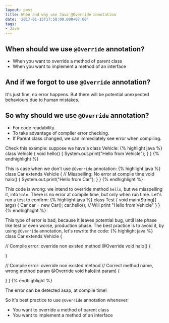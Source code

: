 ```yaml
---
layout: post
title: When and why use Java @Override annotation
date: '2017-01-15T17:58:00.000+07:00'
tags:
- Java
---
```


## When should we use `@Override` annotation?
* When you want to override a method of parent class
* When you want to implement a method of an interface

## And if we forgot to use `@Override` annotation?
It's just fine, no error happens. But there will be potential unexpected behaviours due to human mistakes.

## So why should we use `@Override` annotation?
* For code readability.
* To take advantage of compiler error checking.
* If Parent class changed, we can immediately see error when compiling.

Check this example: suppose we have a class Vehicle:
{% highlight java %}
class Vehicle {
  void hello() {
    System.out.print("Hello from Vehicle");
  }
}
{% endhighlight %}

This is case when we don't use `@Override` annotation:
{% highlight java %}
class Car extends Vehicle {
  // Misspelling: No error at compile time
  void halo() {
    System.out.print("Hello from Car");
  }
}
{% endhighlight %}

This code is wrong: we intend to override method `hello`, but we misspelling it, into `halo`. There is no error at
compile time, but only when run time. Let's run a test to confirm:
{% highlight java %}
class Test {
  void main(String[] args) {
    Car car = new Car();
    car.hello(); // Will print "Hello from Vehicle"
  }
}
{% endhighlight %}

This type of error is bad, because it leaves potential bug, until late phase like test or even worse, production
phase. The best practice is to avoid it, by using `@Override` annotation, let's rewrite the code:
{% highlight java %}
class Car extends Vehicle {

  // Compile error: override non existed method
  @Override
  void halo() {

  }

  // Compile error: override non existed method
  // Correct method name, wrong method param
  @Override
  void halo(int param) {

  }
}
{% endhighlight %}

The error can be detected asap, at compile time!

So it's best practice to use `@Override` annotation whenever:
* You want to override a method of parent class
* You want to implement a method of an interface